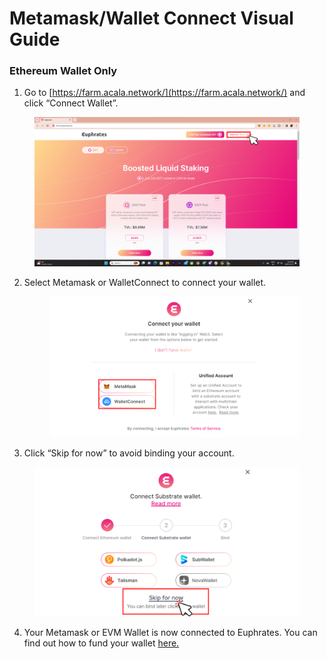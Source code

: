 # Metamask/Wallet Connect Visual Guide

### Ethereum Wallet Only

1. Go to [https://farm.acala.network/](https://farm.acala.network/) and click “Connect Wallet”.

<figure><img src="../../../.gitbook/assets/Landing Page.png" alt=""><figcaption></figcaption></figure>

2.  Select Metamask or WalletConnect to connect your wallet.

    <figure><img src="../../../.gitbook/assets/Choose Wallet.png" alt=""><figcaption></figcaption></figure>


3. Click “Skip for now” to avoid binding your account.

<figure><img src="../../../.gitbook/assets/Skip for now.png" alt=""><figcaption></figcaption></figure>

4. Your Metamask or EVM Wallet is now connected to Euphrates. You can find out how to fund your wallet [here.](../../setup-wallet/funding-your-evm-wallet/)

